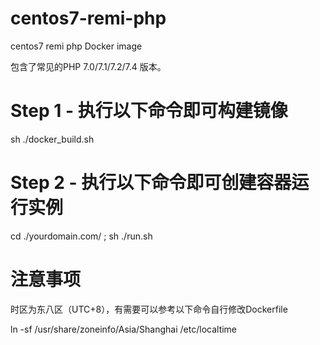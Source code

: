 # centos7-remi-php
centos7 remi php Docker image

包含了常见的PHP 7.0/7.1/7.2/7.4 版本。
# Step 1 - 执行以下命令即可构建镜像
sh ./docker_build.sh 
# Step 2 - 执行以下命令即可创建容器运行实例
cd ./yourdomain.com/ ; sh ./run.sh
# 注意事项
时区为东八区（UTC+8），有需要可以参考以下命令自行修改Dockerfile

ln -sf /usr/share/zoneinfo/Asia/Shanghai /etc/localtime
